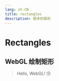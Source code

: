 ```yaml
---
lang: zh-CN
title: rectangles
description: 很多的矩形
---
```


# Rectangles

## WebGL 绘制矩形

> Hello, WebGL! :kissing_closed_eyes:

<ClientOnly>
    <rectangles-App/>
</ClientOnly>
